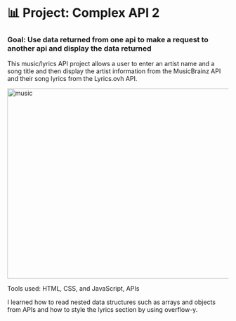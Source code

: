 # 📊 Project: Complex API 2

### Goal: Use data returned from one api to make a request to another api and display the data returned

This music/lyrics API project allows a user to enter an artist name and a song title and then display the artist information from the MusicBrainz API and their song lyrics from the Lyrics.ovh API.

<img width="649" height="432" alt="music" src="https://github.com/user-attachments/assets/1cd14b8e-6c42-4382-b912-1434041c6ad9" />


Tools used: HTML, CSS, and JavaScript, APIs

I learned how to read nested data structures such as arrays and objects from APIs and how to style the lyrics section by using overflow-y.

